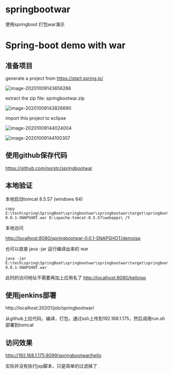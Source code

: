 # springbootwar

使用springboot 打包war演示



# Spring-boot demo with war

## 准备项目

generate a project from https://start.spring.io/

![image-20201009143656286](C:\Users\Administrator\AppData\Roaming\Typora\typora-user-images\image-20201009143656286.png)



extract the zip file: springbootwar.zip

![image-20201009143826690](C:\Users\Administrator\AppData\Roaming\Typora\typora-user-images\image-20201009143826690.png)



import this project to eclipse



![image-20201009144024004](C:\Users\Administrator\AppData\Roaming\Typora\typora-user-images\image-20201009144024004.png)

![image-20201009144100307](C:\Users\Administrator\AppData\Roaming\Typora\typora-user-images\image-20201009144100307.png)



## 使用github保存代码

https://github.com/norstc/springbootwar



## 本地验证

本地启动tomcat 8.5.57 (windows 64)



```batch
copy E:\tech\spring\SpringBoot\springbootwar\springbootwar\target\springbootwar-0.0.1-SNAPSHOT.war D:\apache-tomcat-8.5.57\webapps\ /Y
```



本地访问

<http://localhost:8080/springbootwar-0.0.1-SNAPSHOT/demojsp>





也可以直接 java -jar 运行编译出来的 war

```shell
java -jar E:\tech\spring\SpringBoot\springbootwar\springbootwar\target\springbootwar-0.0.1-SNAPSHOT.war
```

此时的访问地址不需要再加上应用名了
<http://localhost:8080/hellojsp>


## 使用jenkins部署

http://localhost:20201/job/springbootwar/

从github上拉代码，编译，打包，通过ssh上传到192.168.1.175，然后调用run.sh 部署到tomcat

## 访问效果

http://192.168.1.175:8099/springbootwar/hello

实际并没有执行jsp脚本，只是简单的过滤掉了